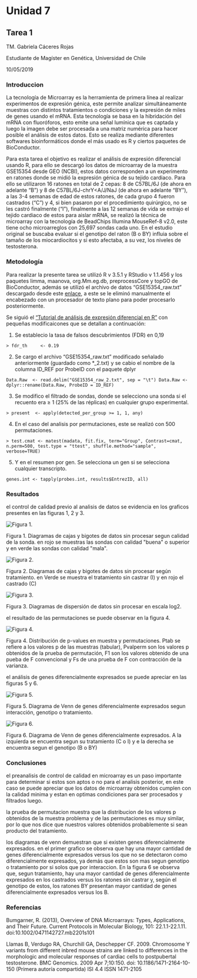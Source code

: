 # Unidad 7 
## Tarea 1

TM. Gabriela Cáceres Rojas

Estudiante de Magíster en Genética, Universidad de Chile

10/05/2019

### Introduccion

La tecnología de Microarray es la herramienta de primera línea al realizar experimentos de expresión génica, este permite analizar simultáneamente muestras con distintos tratamientos o condiciones y la expresión de miles de genes usando el mRNA. Esta tecnología se basa en la hibridación del mRNA con fluoróforos, esto emite una señal lumínica que es captada y luego la imagen debe ser procesada a una matriz numérica para hacer posible el análisis de estos datos. Esto se realiza mediante diferentes softwares bioinformáticos donde el más usado es R y ciertos paquetes de BioConductor.

Para esta tarea el objetivo es realizar el análisis de expresión diferencial usando R, para ello se descargó los datos de microarray de la muestra GSE15354 desde GEO (NCBI), estos datos corresponden a un experimento en ratones donde se midió la expresión génica de su tejido cardiaco. Para ello se utilizaron 16 ratones en total de 2 cepas: 8 de C57BL/6J (de ahora en adelante “B”) y 8 de C57BL/6J-chrY<A/J/NaJ (de ahora en adelante “BY”), a las 3-4 semanas de edad de estos ratones, de cada grupo 4 fueron castrados (“C”) y 4, si bien pasaron por el procedimiento quirúrgico, no se les castró finalmente (“I”), finalmente a las 12 semanas de vida se extrajo el tejido cardiaco de estos para aislar mRNA, se realizó la técnica de microarray con la tecnología de BeadChips Illumina MouseRef-8 v2.0, este tiene ocho microarreglos con 25,697 sondas cada uno. En el estudio original se buscaba evaluar si el genotipo del raton (B o BY) influia sobre el tamaño de los miocardiocitos y si esto afectaba, a su vez, los niveles de testosterona.

### Metodología

Para realizar la presente tarea se utilizó R v 3.5.1 y RStudio v 1.1.456 y los paquetes limma, maanova, org.Mm.eg.db, preprocessCore y topGO de BioConductor, además se utilizó el archivo de datos “GSE15354_raw.txt” descargado desde este [enlace](https://www.ncbi.nlm.nih.gov/geo/query/acc.cgi?acc=GSE15354), a este se le eliminó manualmente el encabezado con un procesador de texto plano para poder procesarlo posteriormente.

Se siguió el [“Tutorial de análisis de expresión diferencial en R”](https://github.com/AliciaMstt/BioinfinvRepro/blob/master/Unidad7/Tutorial_de_expresion_diferencial_en_R.md) con pequeñas modificaicones que se detallan a continuación:
1) Se establecio la tasa de falsos descubrimientos (FDR) en 0,19

``> fdr_th     <- 0.19``

2) Se cargo el archivo “GSE15354_raw.txt” modificado señalado anteriormente (guardado como *_2.txt) y se cabio el nombre de la columna ID_REF por ProbeID con el paquete dplyr

``Data.Raw  <- read.delim("GSE15354_raw_2.txt", sep = "\t")
Data.Raw <- dplyr::rename(Data.Raw, ProbeID = ID_REF)``

3) Se modifico el filtrado de sondas, donde se selecciono una sonda si el recuento era ≥ 1 (25% de las réplicas) en cualquier grupo experimental.

``> present  <- apply(detected_per_group >= 1, 1, any)``

4) En el caso del analisis por permutaciones, este se realizó con 500 permutaciones.

``> test.cmat <- matest(madata, fit.fix, term="Group", Contrast=cmat, n.perm=500, test.type = "ttest", shuffle.method="sample", verbose=TRUE)``

5) Y en el resumen por gen. Se selecciona un gen si se selecciona cualquier transcripto.

``genes.int <- tapply(probes.int, results$EntrezID, all)``

### Resultados

el control de calidad previo al analisis de datos se evidencia en los graficos presentes en las figuras 1, 2 y 3.

![Figura 1.](https://github.com/GabiCaceres/Tareas_BioinfRepro2019_GC/blob/master/boxplot_raw_probe_qc.png?raw=true)

Figura 1. Diagramas de cajas y bigotes de datos sin procesar segun calidad de la sonda. en rojo se muestras las sondas con calidad "buena" o superior y en verde las sondas con calidad "mala".

![Figura 2.](https://github.com/GabiCaceres/Tareas_BioinfRepro2019_GC/blob/master/boxplot_raw_treatment.png?raw=true)

Figura 2. Diagramas de cajas y bigotes de datos sin procesar según tratamiento. en Verde se muestra el tratamiento sin castrar (I) y en rojo el castrado (C)

![Figura 3.](https://github.com/GabiCaceres/Tareas_BioinfRepro2019_GC/blob/master/Pairs_scatter_log2.png?raw=true)

Figura 3. Diagramas de dispersión de datos sin procesar en escala log2.

el resultado de las permutaciones se puede observar en la figura 4.

![Figura 4.](https://github.com/GabiCaceres/Tareas_BioinfRepro2019_GC/blob/master/P-values%20Hist.png?raw=true)

Figura 4. Distribución de p-values en muestra y permutaciones. Ptab se refiere a los valores p de las muestras (tabular), Pvalperm son los valores p obtenidos de la prueba de permutación, F1 son los valores obtenido de una pueba de F convencional y Fs de una prueba de F con contracción de la varianza.

el análisis de genes diferencialmente expresados se puede apreciar en las figuras 5 y 6.

![Figura 5.](https://github.com/GabiCaceres/Tareas_BioinfRepro2019_GC/blob/master/vennDiagram_DiffExprs.png?raw=true)

Figura 5. Diagrama de Venn de genes diferencialmente expresados segun interacción, genotipo o tratamiento.

![Figura 6.](https://github.com/GabiCaceres/Tareas_BioinfRepro2019_GC/blob/master/vennDiagram_Int.png?raw=true)

Figura 6. Diagrama de Venn de genes diferencialmente expresados. A la izquierda se encuentra segun su tratamiento (C o I) y e la derecha se encuentra segun el genotipo (B o BY)

### Conclusiones

el preanalisis de control de calidad en microarray es un paso importante para determinar si estos son aptos o no para el analisis posterior, en este caso se puede apreciar que los datos de microarray obtenidos cumplen con la calidad minima y estan en optimas condiciones para ser procesados y filtrados luego.

la prueba de permutacion muestra que la distribucion de los valores p obtenidos de la muestra problema y de las permutaciones es muy similar, por lo que nos dice que nuestros valores obtenidos probablemente si sean producto del tratamiento.

los diagramas de venn demuestran que si existen genes diferencialmente expresados. en el primer grafico se observa que hay una mayor cantidad de genes diferencialmente expresados versus los que no se detectaron como diferencialmente expresados, ya demás que estos son mas segun genotipo o tratamiento por si solos que por interaccion. En la figura 6 se observa que, segun tratamiento, hay una mayor cantidad de genes diferencialmente expresados en los castrados versus los ratones sin castrar y, según el genotipo de estos, los ratones BY presentan mayor cantidad de genes diferencialmente expresados versus los B. 

### Referencias

Bumgarner, R. (2013), Overview of DNA Microarrays: Types, Applications, and Their Future. Current Protocols in Molecular Biology, 101: 22.1.1-22.1.11. doi:10.1002/0471142727.mb2201s101

Llamas B, Verdugo RA, Churchill GA, Deschepper CF. 2009. Chromosome Y variants from different inbred mouse strains are linked to differences in the morphologic and molecular responses of cardiac cells to postpubertal testosterone. BMC Genomics. 2009 Apr 7;10:150. doi: 10.1186/1471-2164-10-150 (Primera autoría compartida) ISI 4.4 ISSN 1471-2105
